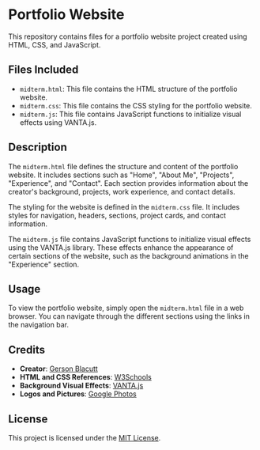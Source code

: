 # Portfolio Website

This repository contains files for a portfolio website project created using HTML, CSS, and JavaScript.

## Files Included

- `midterm.html`: This file contains the HTML structure of the portfolio website.
- `midterm.css`: This file contains the CSS styling for the portfolio website.
- `midterm.js`: This file contains JavaScript functions to initialize visual effects using VANTA.js.

## Description

The `midterm.html` file defines the structure and content of the portfolio website. It includes sections such as "Home", "About Me", "Projects", "Experience", and "Contact". Each section provides information about the creator's background, projects, work experience, and contact details.

The styling for the website is defined in the `midterm.css` file. It includes styles for navigation, headers, sections, project cards, and contact information.

The `midterm.js` file contains JavaScript functions to initialize visual effects using the VANTA.js library. These effects enhance the appearance of certain sections of the website, such as the background animations in the "Experience" section.

## Usage

To view the portfolio website, simply open the `midterm.html` file in a web browser. You can navigate through the different sections using the links in the navigation bar.

## Credits

- **Creator**: [Gerson Blacutt](https://www.linkedin.com/in/gerson-b-00026528/)
- **HTML and CSS References**: [W3Schools](https://www.w3schools.com)
- **Background Visual Effects**: [VANTA.js](https://www.vantajs.com/)
- **Logos and Pictures**: [Google Photos](https://photos.google.com/)

## License

This project is licensed under the [MIT License](LICENSE).
